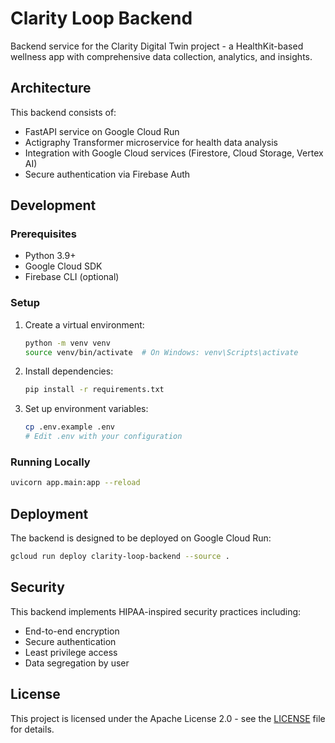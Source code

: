 # Clarity Loop Backend

Backend service for the Clarity Digital Twin project - a HealthKit-based wellness app with comprehensive data collection, analytics, and insights.

## Architecture

This backend consists of:

- FastAPI service on Google Cloud Run
- Actigraphy Transformer microservice for health data analysis
- Integration with Google Cloud services (Firestore, Cloud Storage, Vertex AI)
- Secure authentication via Firebase Auth

## Development

### Prerequisites

- Python 3.9+
- Google Cloud SDK
- Firebase CLI (optional)

### Setup

1. Create a virtual environment:

   ```bash
   python -m venv venv
   source venv/bin/activate  # On Windows: venv\Scripts\activate
   ```

2. Install dependencies:

   ```bash
   pip install -r requirements.txt
   ```

3. Set up environment variables:

   ```bash
   cp .env.example .env
   # Edit .env with your configuration
   ```

### Running Locally

```bash
uvicorn app.main:app --reload
```

## Deployment

The backend is designed to be deployed on Google Cloud Run:

```bash
gcloud run deploy clarity-loop-backend --source .
```

## Security

This backend implements HIPAA-inspired security practices including:

- End-to-end encryption
- Secure authentication
- Least privilege access
- Data segregation by user

## License

This project is licensed under the Apache License 2.0 - see the [LICENSE](LICENSE) file for details.
